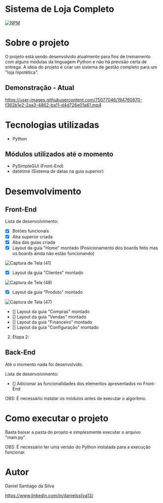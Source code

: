 # Sistema de Loja Completo
[![NPM](https://img.shields.io/npm/l/react)](https://github.com/DanSantiago/Sistema-Loja-Completo/blob/main/LICENCE) 

# Sobre o projeto

O projeto está sendo desenvolvido atualmente para fins de treinamento com alguns módulas da linguagem Python e não há previsão certa de entrega. A ideia do projeto é criar um sistema de gestão completo para um "loja hipotética".  


## Demonstração - Atual


https://user-images.githubusercontent.com/75077046/194760870-f362b1e2-2aa3-4862-ba11-d4d726e01a61.mp4


# Tecnologias utilizadas
- Python

## Módulos utilizados até o momento
- PySimpleGUI (Front-End)
- datetime (Sistema de datas na guia superior)

# Desemvolvimento

## Front-End

Lista de desenvolvimento:

- [x] Botôes funcionais
- [x] Aba superior criada
- [x] Aba das guias criada
- [x] Layout da guia "Home" montado (Posicionamento dos boards feito mas os boards ainda não estão funcionando)

![Captura de Tela (41)](https://user-images.githubusercontent.com/75077046/194760368-6c7a99bd-6141-4883-8b01-d9a604c7d270.png)

- [x] Layout da guia "Clientes" montado

![Captura de Tela (48)](https://user-images.githubusercontent.com/75077046/194760890-663113fc-695e-4e77-9345-9b7394465062.png)


- [x] Layout da guia "Produto" montado

![Captura de Tela (47)](https://user-images.githubusercontent.com/75077046/194760899-df20375b-4e81-4d22-8d55-ff83513e383f.png)


- [] Layout da guia "Compras" montado
- [] Layout da guia "Vendas" montado
- [] Layout da guia "Financeiro" montado
- [] Layout da guia "Configuração" montado

2) Etapa 2:

## Back-End

Até o momento nada foi desenvolvido.

Lista de desenvolvimento:

- [] Adicionar as funcionalidades dos elementos apresentados no Front-End

OBS: É necessário instalar os módulos antes de executar o algoritmo.

# Como executar o projeto

Basta baixar a pasta do projeto e simplesmente executar o arquivo "main.py".

OBS: É necessário ter uma versão do Python instalada para a execução funcionar.

# Autor

Daniel Santiago da Silva

https://www.linkedin.com/in/danielssilva13/
